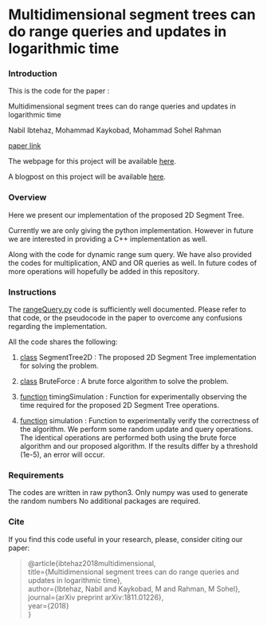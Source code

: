 # Multidimensional segment trees can do range queries and updates in logarithmic time

### Introduction

This is the code for the paper :

Multidimensional segment trees can do range queries and updates in logarithmic time

Nabil Ibtehaz, Mohammad Kaykobad, Mohammad Sohel Rahman

[paper link](https://www.researchgate.net/publication/328758294_Multidimensional_segment_trees_can_do_range_queries_and_updates_in_logarithmic_time)

The webpage for this project will be available [here](). 

A blogpost on this project will be available [here](). 


### Overview

Here we present our implementation of the proposed 2D Segment Tree.

Currently we are only giving the python implementation. However in future we are interested in providing a C++ implementation as well.


Along with the code for dynamic range sum query. We have also provided the codes for multiplication, AND and OR queries as well. In future codes of more operations will hopefully be added in this repository.

### Instructions

The [rangeQuery.py](https://github.com/robin-0/Multidimensional-Segment-Tree/blob/master/python/sumQuery.py) code is sufficiently well documented. Please refer to that code, or the pseudocode in the paper to overcome any confusions regarding the implementation.

All the code shares the following:

1. [class](https://github.com/robin-0/Multidimensional-Segment-Tree/blob/master/python/sumQuery.py) SegmentTree2D : The proposed 2D Segment Tree implementation for solving the problem.


2. [class](https://github.com/robin-0/Multidimensional-Segment-Tree/blob/master/python/sumQuery.py) BruteForce : A brute force algorithm to solve the problem.


3. [function](https://github.com/robin-0/Multidimensional-Segment-Tree/blob/master/python/sumQuery.py) timingSimulation : Function for experimentally observing the time required for the proposed 2D Segment Tree operations.


4. [function](https://github.com/robin-0/Multidimensional-Segment-Tree/blob/master/python/sumQuery.py) simulation : Function to experimentally verify the correctness of the algorithm. We perform some random update and query operations. The identical operations are performed both using the brute force algorithm and our proposed algorithm. If the results differ by a threshold (1e-5), an error will occur.

### Requirements

The codes are written in raw python3. Only numpy was used to generate the random numbers
No additional packages are required.

### Cite

If you find this code useful in your research, please, consider citing our paper:

>@article{ibtehaz2018multidimensional,\
>  title={Multidimensional segment trees can do range queries and updates in logarithmic time},\
>  author={Ibtehaz, Nabil and Kaykobad, M and Rahman, M Sohel},\
>  journal={arXiv preprint arXiv:1811.01226},\
>  year={2018}\
>}
